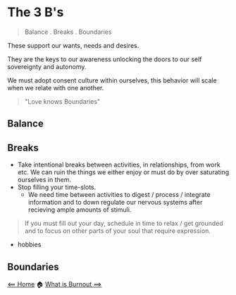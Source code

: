 # The 3 B's 

> Balance . Breaks . Boundaries

These support our wants, needs and desires. 

They are the keys to our awareness unlocking the doors to our self sovereignty and autonomy. 

We must adopt consent culture within ourselves, this behavior will scale when we relate with one another.

> "Love knows Boundaries"



## Balance

## Breaks 
- Take intentional breaks between activities, in relationships, from work etc. We can ruin the things we either enjoy or must do by over saturating ourselves in them.
- Stop filling your time-slots. 
  - We need time between activities to digest / process / integrate information and to down regulate our nervous systems after recieving ample amounts of stimuli.  
> If you must fill out your day, schedule in time to relax / get grounded and to focus on other parts of your soul that require expression.
- hobbies 

## Boundaries 



[<== Home](README.md) 🏠 [What is Burnout ==>](whatisburnout.md)
